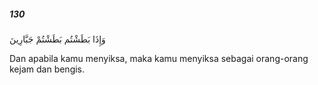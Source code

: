 ##### 130

<span class="ayah">وَإِذَا بَطَشْتُم بَطَشْتُمْ جَبَّارِينَ</span>

<span class="ayah_translation">Dan apabila kamu menyiksa, maka kamu menyiksa sebagai orang-orang kejam dan bengis.</span>
